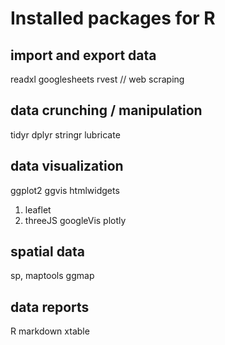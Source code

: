 # Installed packages for R 

## import and export data
readxl
googlesheets
rvest // web scraping

## data crunching / manipulation
tidyr
dplyr
stringr
lubricate

## data visualization
ggplot2
ggvis
htmlwidgets
1. leaflet
2. threeJS
googleVis
plotly

## spatial data
sp, maptools
ggmap

## data reports
R markdown
xtable


